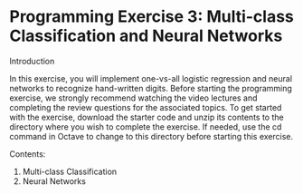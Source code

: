 Programming Exercise 3: Multi-class Classification and Neural Networks
=======================

Introduction

In this exercise, you will implement one-vs-all logistic regression and neural networks to recognize hand-written digits. 
Before starting the programming exercise, we strongly recommend watching the video lectures and completing the review 
questions for the associated topics. To get started with the exercise, download the starter code and unzip its contents 
to the directory where you wish to complete the exercise. If needed, use the cd command in Octave to change to this 
directory before starting this exercise.

Contents:

1. Multi-class Classification
2. Neural Networks
